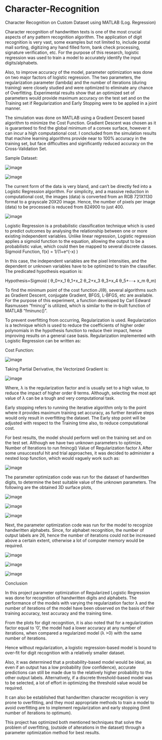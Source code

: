 # Character-Recognition
Character Recognition on Custom Dataset using MATLAB (Log. Regression)


Character recognition of handwritten texts is one of the most crucial aspects of any pattern recognition algorithm. The application of digit recognition is very vast, some examples but not limited to, include postal mail sorting, digitizing any hand filled form, bank check processing, signature verification, etc. For the purpose of this research, logistic regression was used to train a model to accurately identify the input digits/alphabets.

Also, to improve accuracy of the model, parameter optimization was done on two major factors of logistic regression. The two parameters, the regularization parameter (lambda) and the number of iterations (during training) were closely studied and were optimized to eliminate any chance of Overfitting. Experimental results show that an optimized set of parameters would provide maximum accuracy on the test set and on the Training set if Regularization and Early Stopping were to be applied in a joint manner.

The simulation was done on MATLAB using a Gradient Descent based algorithm to minimize the Cost Function. Gradient Descent was chosen as it is guaranteed to find the global minimum of a convex surface, however it can incur a high computational cost. I concluded from the simulation results that machine learning algorithms provide near to 100% accuracy in the training set, but face difficulties and significantly reduced accuracy on the Cross-Validation Set.


Sample Dataset:

![image](https://github.com/Namanj1298/Character-Recognition/assets/70903104/bb9b4b85-0f45-408f-8d6f-d1ba43415972)

![image](https://github.com/Namanj1298/Character-Recognition/assets/70903104/bf4a5256-d2b3-4062-bfc5-9d82520bfe78)

The current form of the data is very bland, and can’t be directly fed into a Logistic Regression algorithm. For simplicity, and a massive reduction in computational cost, the images (data) is converted from an RGB 721X1130 format to a grayscale 20X20 image. Hence, the number of pixels per image (data) to be processed is reduced from 824900 to just 400.

![image](https://github.com/Namanj1298/Character-Recognition/assets/70903104/f5ee347b-3774-4a70-a6e1-f5f73880b55e)



Logistic Regression is a probabilistic classification technique which is used to predict outcomes by analysing the relationship between one or more existing independent variables. Unlike linear regression, Logistic regression applies a sigmoid function to the equation, allowing the output to be a probabilistic value, which could then be mapped to several discrete classes.  
Sigmoid Function,    f(x)   =    1/(1+e^(-x) )                                                            

In this case, the independent variables are the pixel Intensities, and the dependent or unknown variables have to be optimized to train the classifier. The predicated hypothesis equation is:

Hypothesis=Sigmoid ( θ_0+x_1 θ_1+x_2 θ_2+x_3 θ_3+x_4 θ_5+⋯+ x_m θ_m)   


To find the minimum point of the cost function J(θ), several algorithms such as Gradient Descent, conjugate Gradient, BFGS, L-BFGS, etc are available. For the purpose of this experiment, a function developed by Carl Edward Rasmussen “fmincg” is utilized, which is similar to the in-built function of MATLAB “fminunc()”. 


To prevent overfitting from occurring, Regularization is used. Regularization is a technique which is used to reduce the coefficients of higher order polynomials in the hypothesis function to reduce their impact, hence improving results on a general case basis. Regularization implemented with Logistic Regression can be written as:

Cost Function:

![image](https://github.com/Namanj1298/Character-Recognition/assets/70903104/71718f8e-693d-4f23-bfae-b48d22b0f099)

Taking Partial Derivative, the Vectorized Gradient is:

![image](https://github.com/Namanj1298/Character-Recognition/assets/70903104/103bdb2e-3981-439d-8f19-ef761e3e2e99)                                                                                          

Where, λ is the regularization factor and is usually set to a high value, to reduce the impact of higher order θ terms. Although, selecting the most apt value of λ can be a tough and very computational task.

Early stopping refers to running the iterative algorithm only to the point where it provides maximum training set accuracy, as further iterative steps would only result in overfitting the dataset. The Early stop point will be adjusted with respect to the Training time also, to reduce computational cost.



For best results, the model should perform well on the training set and on the test set. Although we have two unknown parameters to optimize, 
	Number of Iterations to run fmincg()
	Value of Regularization factor λ
After some unsuccessful hit and trial approaches, it was decided to administer a nested loop function, which would vaguely work such as:

![image](https://github.com/Namanj1298/Character-Recognition/assets/70903104/8c4fd978-fd64-40ed-a65d-b0076e619086)


The parameter optimization code was run for the dataset of handwritten digits, to determine the best suitable value of the unknown parameters. The following are the obtained 3D surface plots, 


![image](https://github.com/Namanj1298/Character-Recognition/assets/70903104/9d18b0ce-5b80-4de8-98f7-4595c141f42f)

![image](https://github.com/Namanj1298/Character-Recognition/assets/70903104/39090371-c1e1-4548-b33d-8d87fccd8efd)

![image](https://github.com/Namanj1298/Character-Recognition/assets/70903104/f548c817-c492-419a-a72e-7e48b98e7e69)


Next, the parameter optimization code was run for the model to recognize handwritten alphabets. Since, for alphabet recognition, the number of output labels are 26, hence the number of iterations could not be increased above a certain extent, otherwise a lot of computer memory would be required.

![image](https://github.com/Namanj1298/Character-Recognition/assets/70903104/d1215e5d-985c-4923-a386-b6deb9539a28)

![image](https://github.com/Namanj1298/Character-Recognition/assets/70903104/bc5ff6f6-c97b-437b-b692-95819ed60704)

![image](https://github.com/Namanj1298/Character-Recognition/assets/70903104/ee569b39-2f43-47b8-b557-21a32de9b53e)


Conclusion

In this project parameter optimization of Regularized Logistic Regression was done for recognition of handwritten digits and alphabets. The performance of the models with varying the regularization factor λ and the number of iterations of the model have been observed on the basis of their training accuracy, test accuracy and the training time. 

From the plots for digit recognition, it is also noted that for a regularization factor equal to ‘0’, the model had a lower accuracy at any number of iterations, when compared a regularized model (λ >0) with the same number of iterations. 

Hence without regularization, a logistic regression-based model is bound to over-fit for digit recognition with a relatively smaller dataset. 

Also, it was determined that a probability-based model would be ideal, as even if an output has a low probability (low confidence), accurate predictions can still be made due to the relatively higher probability to the other output labels. Alternatively, if a discrete threshold-based model was to be selected, a lot of effort in optimizing the threshold value would be required. 

It can also be established that handwritten character recognition is very prone to overfitting, and they most appropriate methods to train a model to avoid overfitting are to implement regularization and early stopping (limit number of iterations to optimum).  

This project has optimized both mentioned techniques that solve the problem of overfitting, (outside of alterations in the dataset) through a parameter optimization method for best results.





